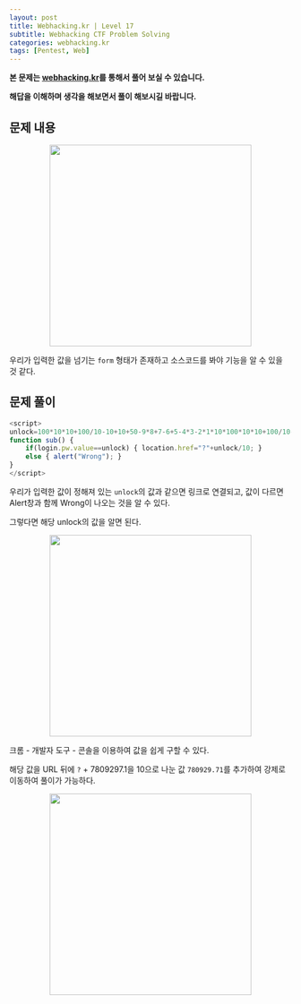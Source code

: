 ```yaml
---
layout: post
title: Webhacking.kr | Level 17
subtitle: Webhacking CTF Problem Solving
categories: webhacking.kr
tags: [Pentest, Web]
---
```


**본 문제는 [webhacking.kr](https://webhacking.kr)를 통해서 풀어 보실 수 있습니다.**

**해답을 이해하며 생각을 해보면서 풀이 해보시길 바랍니다.**

## 문제 내용

<p align="center">
<img src ="https://user-images.githubusercontent.com/78135526/197111253-19cbd8d2-56e1-4f5b-b67b-e0f3055b4c3a.jpg" width = 360> 
</p>

우리가 입력한 값을 넘기는 `form` 형태가 존재하고 소스코드를 봐야 기능을 알 수 있을 것 같다.

## 문제 풀이

```javascript
<script>
unlock=100*10*10+100/10-10+10+50-9*8+7-6+5-4*3-2*1*10*100*10*10+100/10-10+10+50-9*8+7-6+5-4*3-2*1*10*100*10*10+100/10-10+10+50-9*8+7-6+5-4*3-2*1*10*100*10*10+100/10-10+10+50-9*8+7-6+5-4*3-2*1*10/100*10*10+1/10-10+10+50-9*8+7-6+5-4*3-2*1*10*100*10*10+100/10-10+10+50-9*8+7-6+5-4*3-2*1*10+100*10*10+100/10-10+10+50-9*8+7-6+5-4*3-2*1*10-100*10*10+100/10-10+10+50-9*8+7-6+5-4*3-2*1*10/100*10*10+100/10-10+10+50-9*8+7-6+5-4*3-2*1*10/100*10*10+100/10-10+10+50-9*8+7-6+5-4*3-2*1*10/100*10*10+100/10-10+10+50-9*8+7-6+5-4*3-2*1*10/100*10*10+100/10-10+10+50-9*8+7-6+5-4*3-2*1*10/100*10*10+100/10-10+10+50-9*8+7-6+5-4*3-2*1*10/100*10*10+100/10-10+10+50-9*8+7-6+5-4*3-2*1*10/100*10*10+100/10-10+10+50-9*8+7-6+5-4*3-2*1*10/100*10*10+100/10-10+10+50-9*8+7-6+5-4*3-2*1*10/100*10*10+100/10-10+10+50-9*8+7-6+5-4*3-2*1*10*100*10*10+100/10-10+10+50-9*8+7-6+5-4*3-2*1*10*100*10*10+100/10-10+10+50-9*8+7-6+5-4*3-2*1*10*100*10*10+100/10-10+10+50-9*8+7-6+5-4*3-2*1*10*100*10*10+100/10-10+10+50-9*8+7-6+5-4*3-2*1*10*100*10*10+100/10-10+10+50-9*8+7-6+5-4*3-2*1*10*100*10*10+100/10-10+10+50-9*8+7-6+5-4*3-2*1*10*100*10*10+100/10-10+10+50-9*8+7-6+5-4*3-2*1*10+9999999;
function sub() { 
    if(login.pw.value==unlock) { location.href="?"+unlock/10; } 
    else { alert("Wrong"); } 
}
</script>
```

우리가 입력한 값이 정해져 있는 `unlock`의 값과 같으면 링크로 연결되고, 값이 다르면 Alert창과 함께 Wrong이 나오는 것을 알 수 있다. 

그렇다면 해당 unlock의 값을 알면 된다.

<p align="center">
<img src ="https://user-images.githubusercontent.com/78135526/197318645-7b779b31-6149-45ab-be8e-fcdee712da4c.jpg" width = 360> 
</p>

크롬 - 개발자 도구 - 콘솔을 이용하여 값을 쉽게 구할 수 있다.

해당 값을 URL 뒤에 `?` + 7809297.1을 10으로 나눈 값 `780929.71`를 추가하여 강제로 이동하여 풀이가 가능하다.

<p align="center">
<img src ="https://user-images.githubusercontent.com/78135526/197318710-7e6416fa-7f4b-4c86-b003-bc0578faa314.jpg" width = 360> 
</p>